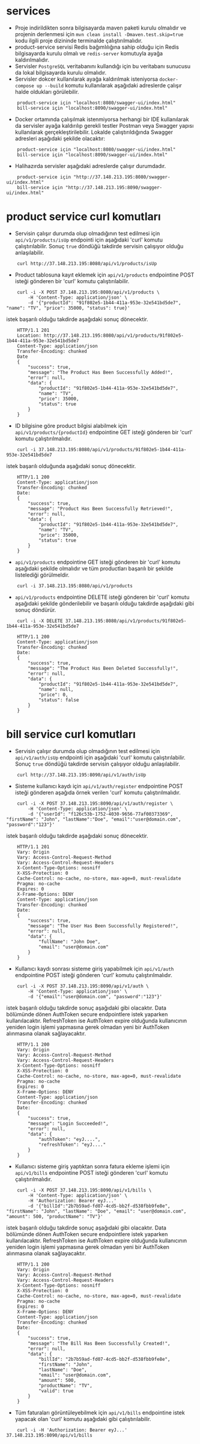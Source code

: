 # services

- Proje indirildikten sonra bilgisayarda maven paketi kurulu olmalıdır ve projenin derlenmesi için 
`mvn clean install -Dmaven.test.skip=true` kodu ilgili proje dizininde terminalde çalıştırılmalıdır.
- product-service servisi Redis bağımlılığına sahip olduğu için Redis bilgisayarda kurulu olmalı ve 
`redis-server` komutuyla ayağa kaldırılmalıdır.
- Servisler `PostgreSQL` veritabanını kullandığı için bu veritabanı sunucusu da lokal bilgisayarda kurulu olmalıdır.
- Servisler dokcer kullanılarak ayağa kaldırılmak isteniyorsa `docker-compose up --build` komutu kullanılarak aşağıdaki adreslerde çalışır halde oldukları görülebilir.
```
    product-service için "localhost:8080/swagger-ui/index.html" 
    bill-service için "localhost:8090/swagger-ui/index.html"
```
- Docker ortamında çalışılmak istenmiyorsa herhangi bir IDE kullanılarak da servisler ayağa kaldırılıp gerekli testler Postman veya Swagger yapısı kullanılarak gerçekleştirilebilir. Lokalde çalıştırıldığında Swagger adresleri aşağıdaki şekilde olacaktır:
```
    product-service için "localhost:8080/swagger-ui/index.html" 
    bill-service için "localhost:8090/swagger-ui/index.html"
```
- Halihazırda servisler aşağıdaki adreslerde çalışır durumdadır.
```
    product-service için "http://37.148.213.195:8080/swagger-ui/index.html" 
    bill-service için "http://37.148.213.195:8090/swagger-ui/index.html"
```

# product service curl komutları
- Servisin çalışır durumda olup olmadığının test edilmesi için `api/v1/products/isUp` endpointi için aşağıdaki 'curl' komutu çalıştırılabilir. 
Sonuç `true` döndüğü takdirde servisin çalışıyor olduğu anlaşılabilir.
```
    curl http://37.148.213.195:8080/api/v1/products/isUp
```
- Product tablosuna kayıt eklemek için `api/v1/products` endpointine POST isteği gönderen bir 'curl' komutu çalıştırılabilir. 
```
    curl -i -X POST 37.148.213.195:8080/api/v1/products \
        -H 'Content-Type: application/json' \
        -d '{"productId": "91f802e5-1b44-411a-953e-32e541bd5de7", "name": "TV", "price": 35000, "status": true}'
```
istek başarılı olduğu takdirde aşağıdaki sonuç dönecektir.
```
    HTTP/1.1 201 
    Location: http://37.148.213.195:8080/api/v1/products/91f802e5-1b44-411a-953e-32e541bd5de7
    Content-Type: application/json
    Transfer-Encoding: chunked
    Date
    {
        "success": true,
        "message": "The Product Has Been Successfully Added!",
        "error": null, 
        "data": {
            "productId": "91f802e5-1b44-411a-953e-32e541bd5de7", 
            "name": "TV",
            "price": 35000,
            "status": true
        }
    }
```
- ID bilgisine göre product bilgisi alabilmek için `api/v1/products/{productId}` endpointine GET isteği gönderen bir 'curl' komutu çalıştırılmalıdır. 
```
    curl -i 37.148.213.195:8080/api/v1/products/91f802e5-1b44-411a-953e-32e541bd5de7
```
istek başarılı olduğunda aşağıdaki sonuç dönecektir.
```
    HTTP/1.1 200 
    Content-Type: application/json
    Transfer-Encoding: chunked
    Date: 
    {
        "success": true,
        "message": "Product Has Been Successfully Retrieved!",
        "error": null, 
        "data": {
            "productId": "91f802e5-1b44-411a-953e-32e541bd5de7", 
            "name": "TV",
            "price": 35000,
            "status": true
        }
    }
```
- `api/v1/products` endpointine GET isteği gönderen bir 'curl' komutu aşağıdaki şekilde olmalıdır ve tüm productları başarılı bir şekilde listelediği görülmeldir. 
```
    curl -i 37.148.213.195:8080/api/v1/products
```
- `api/v1/products` endpointine DELETE isteği gönderen bir 'curl' komutu aşağıdaki şekilde gönderilebilir ve başarılı olduğu takdirde aşağıdaki gibi sonuç döndürür. 
```
    curl -i -X DELETE 37.148.213.195:8080/api/v1/products/91f802e5-1b44-411a-953e-32e541bd5de7
```
```
    HTTP/1.1 200 
    Content-Type: application/json
    Transfer-Encoding: chunked
    Date: 
    {
        "success": true,
        "message": "The Product Has Been Deleted Successfully!",
        "error": null, 
        "data": {
            "productId": "91f802e5-1b44-411a-953e-32e541bd5de7", 
            "name": null,
            "price": 0,
            "status": false
        }
    }
```
# bill service curl komutları
- Servisin çalışır durumda olup olmadığının test edilmesi için `api/v1/auth/isUp` endpointi için aşağıdaki 'curl' komutu çalıştırılabilir. 
Sonuç `true` döndüğü takdirde servisin çalışıyor olduğu anlaşılabilir.
```
    curl http://37.148.213.195:8090/api/v1/auth/isUp
```
- Sisteme kullanıcı kaydı için `api/v1/auth/register` endpointine POST isteği gönderen aşağıda örnek verilen 'curl' komutu çalıştırılmalıdır. 
```
    curl -i -X POST 37.148.213.195:8090/api/v1/auth/register \
        -H 'Content-Type: application/json' \
        -d '{"userId": "f126c53b-1752-4030-9656-77af00373369", "firstName": "John", "lastName":"Doe", "email":"user@domain.com", "password":"123"}'
```
istek başarılı olduğu takdirde aşağıdaki sonuç dönecektir.
```
    HTTP/1.1 201 
    Vary: Origin
    Vary: Access-Control-Request-Method
    Vary: Access-Control-Request-Headers
    X-Content-Type-Options: nosniff
    X-XSS-Protection: 0
    Cache-Control: no-cache, no-store, max-age=0, must-revalidate
    Pragma: no-cache
    Expires: 0
    X-Frame-Options: DENY
    Content-Type: application/json
    Transfer-Encoding: chunked
    Date:
    {
        "success": true,
        "message": "The User Has Been Successfully Registered!",
        "error": null, 
        "data": {
            "fullName": "John Doe", 
            "email": "user@domain.com"
        }
    }
```
- Kullanıcı kaydı sonrası sisteme giriş yapabilmek için `api/v1/auth` endpointine POST isteği gönderen 'curl' komutu çalıştırılmalıdır. 
```
    curl -i -X POST 37.148.213.195:8090/api/v1/auth \
        -H 'Content-Type: application/json' \
        -d '{"email":"user@domain.com", "password":"123"}'
```
istek başarılı olduğu takdirde sonuç aşağıdaki gibi olacaktır. Data bölümünde dönen AuthToken secure endpointlere istek yaparken kullanılacaktır. RefreshToken ise AuthToken expire olduğunda kullanıcının yeniden login işlemi yapmasına gerek olmadan yeni bir AuthToken alınmasına olanak sağlayacaktır.
```
    HTTP/1.1 200 
    Vary: Origin
    Vary: Access-Control-Request-Method
    Vary: Access-Control-Request-Headers
    X-Content-Type-Options: nosniff
    X-XSS-Protection: 0
    Cache-Control: no-cache, no-store, max-age=0, must-revalidate
    Pragma: no-cache
    Expires: 0
    X-Frame-Options: DENY
    Content-Type: application/json
    Transfer-Encoding: chunked
    Date:
    {
        "success": true,
        "message": "Login Succeeded!",
        "error": null, 
        "data": {
            "authToken": "eyJ....", 
            "refreshToken": "eyJ...."
        }
    }
```
- Kullanıcı sisteme giriş yaptıktan sonra fatura ekleme işlemi için `api/v1/bills` endpointine POST isteği gönderen 'curl' komutu çalıştırılmalıdır. 
```
    curl -i -X POST 37.148.213.195:8090/api/v1/bills \
        -H 'Content-Type: application/json' \
        -H 'Authorization: Bearer eyJ...'
        -d '{"billId":"2b7b59ad-fd07-4cd5-bb2f-d538fbb9fe8e", "firstName": "John", "lastName": "Doe", "email": "user@domain.com", "amount": 500, "productName": "TV"}'
```
istek başarılı olduğu takdirde sonuç aşağıdaki gibi olacaktır. Data bölümünde dönen AuthToken secure endpointlere istek yaparken kullanılacaktır. RefreshToken ise AuthToken expire olduğunda kullanıcının yeniden login işlemi yapmasına gerek olmadan yeni bir AuthToken alınmasına olanak sağlayacaktır.
```
    HTTP/1.1 200 
    Vary: Origin
    Vary: Access-Control-Request-Method
    Vary: Access-Control-Request-Headers
    X-Content-Type-Options: nosniff
    X-XSS-Protection: 0
    Cache-Control: no-cache, no-store, max-age=0, must-revalidate
    Pragma: no-cache
    Expires: 0
    X-Frame-Options: DENY
    Content-Type: application/json
    Transfer-Encoding: chunked
    Date:
    {
        "success": true,
        "message": "The Bill Has Been Successfully Created!",
        "error": null, 
        "data": {
            "billId": "2b7b59ad-fd07-4cd5-bb2f-d538fbb9fe8e", 
            "firstName": "John", 
            "lastName": "Doe", 
            "email": "user@domain.com", 
            "amount": 500, 
            "productName": "TV",
            "valid": true
        }
    }
```
- Tüm faturaları görüntüleyebilmek için `api/v1/bills` endpointine istek yapacak olan 'curl' komutu aşağıdaki gibi çalıştırılabilir. 
```
    curl -i -H 'Authorization: Bearer eyJ...' 37.148.213.195:8090/api/v1/bills         
```
